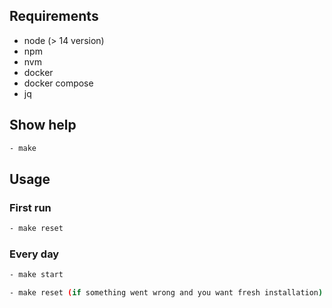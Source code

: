 ## Requirements
- node (> 14 version)
- npm
- nvm
- docker 
- docker compose
- jq

## Show help
```bash
- make
```

## Usage
### First run
```bash
- make reset
```

### Every day
```bash
- make start

- make reset (if something went wrong and you want fresh installation)
```
